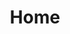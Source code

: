 ---
home: true
title: Home
heroImage: zeroerr.jpg
actions:
  - text: Get Started
    link: /en/Pages/md_docs_en_get_started
    type: primary
  - text: Introduction
    link: /en/Pages/md_docs_en_introduction
    type: secondary
features:
  - title: Header-only
    details: Header-only library, easy to use and integrate with your project. Support C++11/14/17/20.
  - title: Small and Fast
    details: Only 5K+ lines of C++ code, fast to compile and run.
  - title: Multi-Scene Usage
    details: Configure the print rules once, and it can be applied to multiple scenes such as logging, unit testing, and debugging at the same time.
footer: MIT Licensed | Copyright © 2022-present 西风逍遥游
---